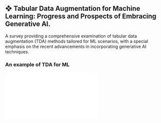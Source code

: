 ## ❖ Tabular Data Augmentation for Machine Learning: Progress and Prospects of Embracing Generative AI.
A survey providing a comprehensive examination of tabular data augmentation (TDA) methods tailored for ML scenarios, with a special emphasis on the recent advancements in incorporating generative AI techniques.

### An example of TDA for ML

![Sources](Figures/TDA_scenario.pdf)






















